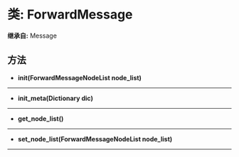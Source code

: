 # 类: ForwardMessage  
  
**继承自:** Message  
  
## 方法 
  
- **init(ForwardMessageNodeList node_list)**  
  
---  
  
- **init_meta(Dictionary dic)**  
  
---  
  
- **get_node_list()**  
  
---  
  
- **set_node_list(ForwardMessageNodeList node_list)**  
  
---  
  

